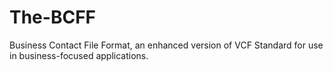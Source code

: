 # The-BCFF
Business Contact File Format, an enhanced version of VCF Standard for use in business-focused applications.
